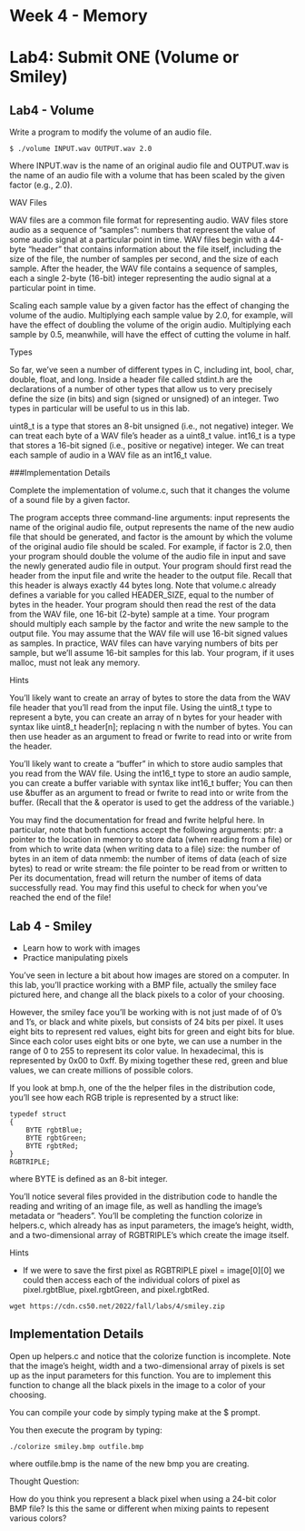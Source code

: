 # Week 4 - Memory


# Lab4: Submit ONE (Volume or Smiley)
## Lab4 - Volume
Write a program to modify the volume of an audio file.

`$ ./volume INPUT.wav OUTPUT.wav 2.0`

Where INPUT.wav is the name of an original audio file and OUTPUT.wav is the name of an audio file with a volume that has been scaled by the given factor (e.g., 2.0).

WAV Files

WAV files are a common file format for representing audio. WAV files store audio as a sequence of “samples”: numbers that represent the value of some audio signal at a particular point in time. WAV files begin with a 44-byte “header” that contains information about the file itself, including the size of the file, the number of samples per second, and the size of each sample. After the header, the WAV file contains a sequence of samples, each a single 2-byte (16-bit) integer representing the audio signal at a particular point in time.

Scaling each sample value by a given factor has the effect of changing the volume of the audio. Multiplying each sample value by 2.0, for example, will have the effect of doubling the volume of the origin audio. Multiplying each sample by 0.5, meanwhile, will have the effect of cutting the volume in half.

Types

So far, we’ve seen a number of different types in C, including int, bool, char, double, float, and long. Inside a header file called stdint.h are the declarations of a number of other types that allow us to very precisely define the size (in bits) and sign (signed or unsigned) of an integer. Two types in particular will be useful to us in this lab.

uint8_t is a type that stores an 8-bit unsigned (i.e., not negative) integer. We can treat each byte of a WAV file’s header as a uint8_t value.
int16_t is a type that stores a 16-bit signed (i.e., positive or negative) integer. We can treat each sample of audio in a WAV file as an int16_t value.

###Implementation Details

Complete the implementation of volume.c, such that it changes the volume of a sound file by a given factor.

The program accepts three command-line arguments: input represents the name of the original audio file, output represents the name of the new audio file that should be generated, and factor is the amount by which the volume of the original audio file should be scaled.
For example, if factor is 2.0, then your program should double the volume of the audio file in input and save the newly generated audio file in output.
Your program should first read the header from the input file and write the header to the output file. Recall that this header is always exactly 44 bytes long.
Note that volume.c already defines a variable for you called HEADER_SIZE, equal to the number of bytes in the header.
Your program should then read the rest of the data from the WAV file, one 16-bit (2-byte) sample at a time. Your program should multiply each sample by the factor and write the new sample to the output file.
You may assume that the WAV file will use 16-bit signed values as samples. In practice, WAV files can have varying numbers of bits per sample, but we’ll assume 16-bit samples for this lab.
Your program, if it uses malloc, must not leak any memory.

Hints

You’ll likely want to create an array of bytes to store the data from the WAV file header that you’ll read from the input file. Using the uint8_t type to represent a byte, you can create an array of n bytes for your header with syntax like
uint8_t header[n];
replacing n with the number of bytes. You can then use header as an argument to fread or fwrite to read into or write from the header.

You’ll likely want to create a “buffer” in which to store audio samples that you read from the WAV file. Using the int16_t type to store an audio sample, you can create a buffer variable with syntax like
int16_t buffer;
You can then use &buffer as an argument to fread or fwrite to read into or write from the buffer. (Recall that the & operator is used to get the address of the variable.)

You may find the documentation for fread and fwrite helpful here.
In particular, note that both functions accept the following arguments:
ptr: a pointer to the location in memory to store data (when reading from a file) or from which to write data (when writing data to a file)
size: the number of bytes in an item of data
nmemb: the number of items of data (each of size bytes) to read or write
stream: the file pointer to be read from or written to
Per its documentation, fread will return the number of items of data successfully read. You may find this useful to check for when you’ve reached the end of the file!

## Lab 4 - Smiley
- Learn how to work with images
- Practice manipulating pixels

You’ve seen in lecture a bit about how images are stored on a computer. In this lab, you’ll practice working with a BMP file, actually the smiley face pictured here, and change all the black pixels to a color of your choosing.

However, the smiley face you’ll be working with is not just made of of 0’s and 1’s, or black and white pixels, but consists of 24 bits per pixel. It uses eight bits to represent red values, eight bits for green and eight bits for blue. Since each color uses eight bits or one byte, we can use a number in the range of 0 to 255 to represent its color value. In hexadecimal, this is represented by 0x00 to 0xff. By mixing together these red, green and blue values, we can create millions of possible colors.

If you look at bmp.h, one of the the helper files in the distribution code, you’ll see how each RGB triple is represented by a struct like:
```
typedef struct
{
    BYTE rgbtBlue;
    BYTE rgbtGreen;
    BYTE rgbtRed;
}
RGBTRIPLE;
```

where BYTE is defined as an 8-bit integer.

You’ll notice several files provided in the distribution code to handle the reading and writing of an image file, as well as handling the image’s metadata or “headers”. You’ll be completing the function colorize in helpers.c, which already has as input parameters, the image’s height, width, and a two-dimensional array of RGBTRIPLE’s which create the image itself.

Hints
- If we were to save the first pixel as RGBTRIPLE pixel = image[0][0] we could then access each of the individual colors of pixel as pixel.rgbtBlue, pixel.rgbtGreen, and pixel.rgbtRed.

`wget https://cdn.cs50.net/2022/fall/labs/4/smiley.zip`

## Implementation Details
Open up helpers.c and notice that the colorize function is incomplete. Note that the image’s height, width and a two-dimensional array of pixels is set up as the input parameters for this function. You are to implement this function to change all the black pixels in the image to a color of your choosing.

You can compile your code by simply typing make at the $ prompt.

You then execute the program by typing:

`./colorize smiley.bmp outfile.bmp`

where outfile.bmp is the name of the new bmp you are creating.

Thought Question:

How do you think you represent a black pixel when using a 24-bit color BMP file?
Is this the same or different when mixing paints to repesent various colors?
